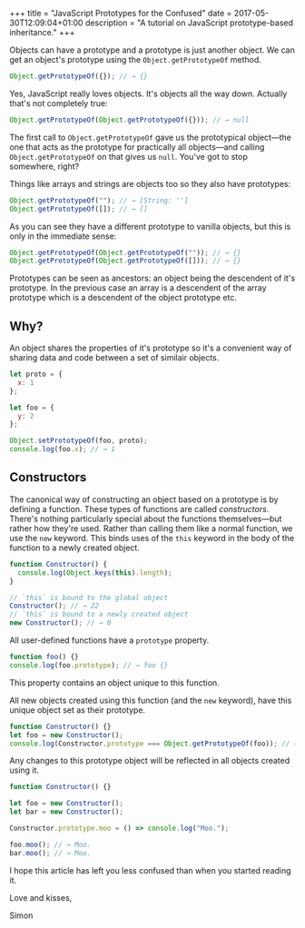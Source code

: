 +++
title = "JavaScript Prototypes for the Confused"
date = 2017-05-30T12:09:04+01:00
description = "A tutorial on JavaScript prototype-based inheritance."
+++

Objects can have a prototype and a prototype is just another object. We
can get an object's prototype using the `Object.getPrototypeOf` method.

```javascript
Object.getPrototypeOf({}); // → {}
```

Yes, JavaScript really loves objects. It's objects all the way down.
Actually that's not completely true:

```javascript
Object.getPrototypeOf(Object.getPrototypeOf({})); // → null
```

The first call to `Object.getPrototypeOf` gave us the prototypical
object—the one that acts as the prototype for practically all
objects—and calling `Object.getPrototypeOf` on that gives us `null`.
You've got to stop somewhere, right?

Things like arrays and strings are objects too so they also have
prototypes:

```javascript
Object.getPrototypeOf(""); // → [String: '']
Object.getPrototypeOf([]); // → []
```

As you can see they have a different prototype to vanilla objects, but
this is only in the immediate sense:

```javascript
Object.getPrototypeOf(Object.getPrototypeOf("")); // → {}
Object.getPrototypeOf(Object.getPrototypeOf([])); // → {}
```

Prototypes can be seen as ancestors: an object being the descendent of
it's prototype. In the previous case an array is a descendent of the
array prototype which is a descendent of the object prototype etc.

## Why?

An object shares the properties of it's prototype so it's a convenient
way of sharing data and code between a set of similair objects.

```javascript
let proto = {
  x: 1
};

let foo = {
  y: 2
};

Object.setPrototypeOf(foo, proto);
console.log(foo.x); // → 1
```

## Constructors

The canonical way of constructing an object based on a prototype is by
defining a function. These types of functions are called _constructors_.
There's nothing particularly special about the functions themselves—but
rather how they're used. Rather than calling them like a normal
function, we use the `new` keyword. This binds uses of the `this`
keyword in the body of the function to a newly created object.

```javascript
function Constructor() {
  console.log(Object.keys(this).length);
}

// `this` is bound to the global object
Constructor(); // → 22
// `this` is bound to a newly created object
new Constructor(); // → 0
```

All user-defined functions have a `prototype` property.

```javascript
function foo() {}
console.log(foo.prototype); // → foo {}
```

This property contains an object unique to this function.

All new objects created using this function (and the `new` keyword),
have this unique object set as their prototype.

```javascript
function Constructor() {}
let foo = new Constructor();
console.log(Constructor.prototype === Object.getPrototypeOf(foo)); // → true
```

Any changes to this prototype object will be reflected in all objects
created using it.

```javascript
function Constructor() {}

let foo = new Constructor();
let bar = new Constructor();

Constructor.prototype.moo = () => console.log("Moo.");

foo.moo(); // → Moo.
bar.moo(); // → Moo.
```

I hope this article has left you less confused than when you started
reading it.

Love and kisses,

Simon
